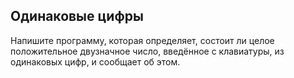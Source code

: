 ## Одинаковые цифры

Напишите программу, которая определяет, состоит ли целое положительное двузначное число,
введённое с клавиатуры, из одинаковых цифр, и сообщает об этом.